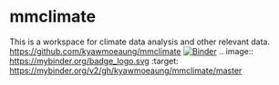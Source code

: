 # mmclimate
This is a workspace for climate data analysis and other relevant data.
https://github.com/kyawmoeaung/mmclimate
[![Binder](https://mybinder.org/badge_logo.svg)](https://mybinder.org/v2/gh/kyawmoeaung/mmclimate/master)
.. image:: https://mybinder.org/badge_logo.svg :target: https://mybinder.org/v2/gh/kyawmoeaung/mmclimate/master
